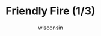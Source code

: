 ---
media: "images/rounds/war/friendly_fire_1.png"
media_type: image
title: Friendly Fire (1/3)
author: wisconsin
desc: The Soviet forces mistake on of their own for an enemy combatant.
---